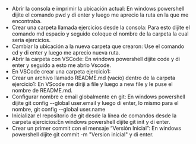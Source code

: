 - Abrir la consola e imprimir la ubicación actual: En windows powershell dijite el comando pwd y di enter y luego me aprecio la ruta en la que me encontraba.
- Crear una carpeta llamada ejercicios desde la consola: Para esto dijite el comando md espacio y seguido coloque el nombre de la carpeta la cual seria ejercicios.
- Cambiar la ubicación a la nueva carpeta que crearon: Use el comando cd y di enter y luego me aprecio nueva ruta.
- Abrir la carpeta con VSCode: En windows powershell dijite code y di enter y seguido a esto me abrio Vscode.
- En VSCode crear una carpeta ejercicio1:
- Crear un archivo llamado README.md (vacío) dentro de la carpeta ejercicio1: En VScode me diriji a file y luego a new file y le puse el nombre de README.md.
- Configurar nombre e email globalmente en git: En windows powershell dijite git config --global user.email y luego di enter, lo mismo para el nombre, git config --global user.name
- Inicializar el repositorio de git desde la línea de comandos desde la carpeta ejercicios:En windows powershell dijite git init y di enter. 
- Crear un primer commit con el mensaje “Versión Inicial”: En windows powershell dijite git commit -m "Version inicial" y di enter.

